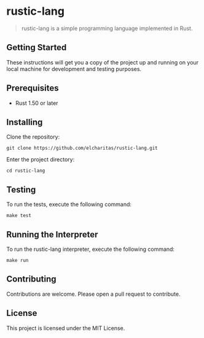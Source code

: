 # rustic-lang

> rustic-lang is a simple programming language implemented in Rust.

## Getting Started

These instructions will get you a copy of the project up and running on your local machine for development and testing purposes.

## Prerequisites

-   Rust 1.50 or later

## Installing

Clone the repository:

```
git clone https://github.com/elcharitas/rustic-lang.git
```

Enter the project directory:

```
cd rustic-lang
```

## Testing

To run the tests, execute the following command:

```
make test
```

## Running the Interpreter

To run the rustic-lang interpreter, execute the following command:

```
make run

```

## Contributing

Contributions are welcome. Please open a pull request to contribute.

## License

This project is licensed under the MIT License.
